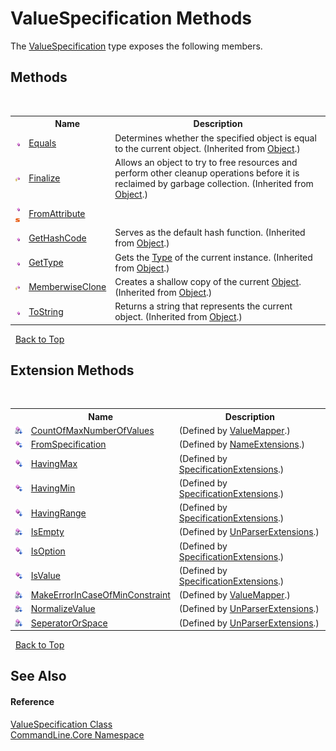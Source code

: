 # ValueSpecification Methods
 

The <a href="T_CommandLine_Core_ValueSpecification">ValueSpecification</a> type exposes the following members.


## Methods
&nbsp;<table><tr><th></th><th>Name</th><th>Description</th></tr><tr><td>![Public method](media/pubmethod.gif "Public method")</td><td><a href="https://docs.microsoft.com/dotnet/api/system.object.equals#System_Object_Equals_System_Object_" target="_blank">Equals</a></td><td>
Determines whether the specified object is equal to the current object.
 (Inherited from <a href="https://docs.microsoft.com/dotnet/api/system.object" target="_blank">Object</a>.)</td></tr><tr><td>![Protected method](media/protmethod.gif "Protected method")</td><td><a href="https://docs.microsoft.com/dotnet/api/system.object.finalize#System_Object_Finalize" target="_blank">Finalize</a></td><td>
Allows an object to try to free resources and perform other cleanup operations before it is reclaimed by garbage collection.
 (Inherited from <a href="https://docs.microsoft.com/dotnet/api/system.object" target="_blank">Object</a>.)</td></tr><tr><td>![Public method](media/pubmethod.gif "Public method")![Static member](media/static.gif "Static member")</td><td><a href="M_CommandLine_Core_ValueSpecification_FromAttribute">FromAttribute</a></td><td /></tr><tr><td>![Public method](media/pubmethod.gif "Public method")</td><td><a href="https://docs.microsoft.com/dotnet/api/system.object.gethashcode#System_Object_GetHashCode" target="_blank">GetHashCode</a></td><td>
Serves as the default hash function.
 (Inherited from <a href="https://docs.microsoft.com/dotnet/api/system.object" target="_blank">Object</a>.)</td></tr><tr><td>![Public method](media/pubmethod.gif "Public method")</td><td><a href="https://docs.microsoft.com/dotnet/api/system.object.gettype#System_Object_GetType" target="_blank">GetType</a></td><td>
Gets the <a href="https://docs.microsoft.com/dotnet/api/system.type" target="_blank">Type</a> of the current instance.
 (Inherited from <a href="https://docs.microsoft.com/dotnet/api/system.object" target="_blank">Object</a>.)</td></tr><tr><td>![Protected method](media/protmethod.gif "Protected method")</td><td><a href="https://docs.microsoft.com/dotnet/api/system.object.memberwiseclone#System_Object_MemberwiseClone" target="_blank">MemberwiseClone</a></td><td>
Creates a shallow copy of the current <a href="https://docs.microsoft.com/dotnet/api/system.object" target="_blank">Object</a>.
 (Inherited from <a href="https://docs.microsoft.com/dotnet/api/system.object" target="_blank">Object</a>.)</td></tr><tr><td>![Public method](media/pubmethod.gif "Public method")</td><td><a href="https://docs.microsoft.com/dotnet/api/system.object.tostring#System_Object_ToString" target="_blank">ToString</a></td><td>
Returns a string that represents the current object.
 (Inherited from <a href="https://docs.microsoft.com/dotnet/api/system.object" target="_blank">Object</a>.)</td></tr></table>&nbsp;
<a href="#valuespecification-methods">Back to Top</a>

## Extension Methods
&nbsp;<table><tr><th></th><th>Name</th><th>Description</th></tr><tr><td>![Private Extension Method](media/privextension.gif "Private Extension Method")</td><td><a href="M_CommandLine_Core_ValueMapper_CountOfMaxNumberOfValues">CountOfMaxNumberOfValues</a></td><td> (Defined by <a href="T_CommandLine_Core_ValueMapper">ValueMapper</a>.)</td></tr><tr><td>![Public Extension Method](media/pubextension.gif "Public Extension Method")</td><td><a href="M_CommandLine_Core_NameExtensions_FromSpecification">FromSpecification</a></td><td> (Defined by <a href="T_CommandLine_Core_NameExtensions">NameExtensions</a>.)</td></tr><tr><td>![Public Extension Method](media/pubextension.gif "Public Extension Method")</td><td><a href="M_CommandLine_Core_SpecificationExtensions_HavingMax">HavingMax</a></td><td> (Defined by <a href="T_CommandLine_Core_SpecificationExtensions">SpecificationExtensions</a>.)</td></tr><tr><td>![Public Extension Method](media/pubextension.gif "Public Extension Method")</td><td><a href="M_CommandLine_Core_SpecificationExtensions_HavingMin">HavingMin</a></td><td> (Defined by <a href="T_CommandLine_Core_SpecificationExtensions">SpecificationExtensions</a>.)</td></tr><tr><td>![Public Extension Method](media/pubextension.gif "Public Extension Method")</td><td><a href="M_CommandLine_Core_SpecificationExtensions_HavingRange">HavingRange</a></td><td> (Defined by <a href="T_CommandLine_Core_SpecificationExtensions">SpecificationExtensions</a>.)</td></tr><tr><td>![Private Extension Method](media/privextension.gif "Private Extension Method")</td><td><a href="M_CommandLine_UnParserExtensions_IsEmpty">IsEmpty</a></td><td> (Defined by <a href="T_CommandLine_UnParserExtensions">UnParserExtensions</a>.)</td></tr><tr><td>![Public Extension Method](media/pubextension.gif "Public Extension Method")</td><td><a href="M_CommandLine_Core_SpecificationExtensions_IsOption">IsOption</a></td><td> (Defined by <a href="T_CommandLine_Core_SpecificationExtensions">SpecificationExtensions</a>.)</td></tr><tr><td>![Public Extension Method](media/pubextension.gif "Public Extension Method")</td><td><a href="M_CommandLine_Core_SpecificationExtensions_IsValue">IsValue</a></td><td> (Defined by <a href="T_CommandLine_Core_SpecificationExtensions">SpecificationExtensions</a>.)</td></tr><tr><td>![Private Extension Method](media/privextension.gif "Private Extension Method")</td><td><a href="M_CommandLine_Core_ValueMapper_MakeErrorInCaseOfMinConstraint">MakeErrorInCaseOfMinConstraint</a></td><td> (Defined by <a href="T_CommandLine_Core_ValueMapper">ValueMapper</a>.)</td></tr><tr><td>![Private Extension Method](media/privextension.gif "Private Extension Method")</td><td><a href="M_CommandLine_UnParserExtensions_NormalizeValue">NormalizeValue</a></td><td> (Defined by <a href="T_CommandLine_UnParserExtensions">UnParserExtensions</a>.)</td></tr><tr><td>![Private Extension Method](media/privextension.gif "Private Extension Method")</td><td><a href="M_CommandLine_UnParserExtensions_SeperatorOrSpace">SeperatorOrSpace</a></td><td> (Defined by <a href="T_CommandLine_UnParserExtensions">UnParserExtensions</a>.)</td></tr></table>&nbsp;
<a href="#valuespecification-methods">Back to Top</a>

## See Also


#### Reference
<a href="T_CommandLine_Core_ValueSpecification">ValueSpecification Class</a><br /><a href="N_CommandLine_Core">CommandLine.Core Namespace</a><br />